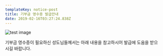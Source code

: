 ```yaml
---
templateKey: notice-post
title: 기부금 영수증 발급안내
date: 2019-02-16T03:27:24.838Z
---
```

![test image](/img/flavor_wheel.jpg "test title")

기부금 영수증이 필요하신 성도님들께서는 아래 내용을 참고하시어 발급에 도움을 받으시길 바랍니다.
